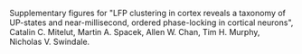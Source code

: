 Supplementary figures for "LFP clustering in cortex reveals a taxonomy of UP-states and near-millisecond, ordered phase-locking in cortical neurons", Catalin C. Mitelut, Martin A. Spacek, Allen W. Chan, Tim H. Murphy, Nicholas V. Swindale.
